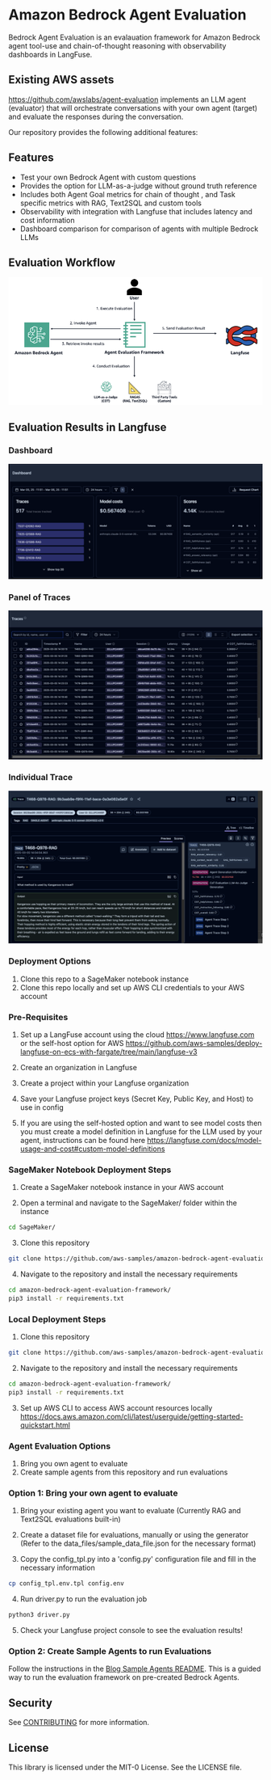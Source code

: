 # Amazon Bedrock Agent Evaluation

Bedrock Agent Evaluation is an evalauation framework for Amazon Bedrock agent tool-use and chain-of-thought reasoning with observability dashboards in LangFuse. 

## Existing AWS assets
https://github.com/awslabs/agent-evaluation implements an LLM agent (evaluator) that will orchestrate conversations with your own agent (target) and evaluate the responses during the conversation.

Our repository provides the following additional features: 

## Features

- Test your own Bedrock Agent with custom questions
- Provides the option for LLM-as-a-judge without ground truth reference
- Includes both Agent Goal metrics for chain of thought , and Task specific metrics with RAG, Text2SQL and custom tools
- Observability with integration with Langfuse that includes latency and cost information
- Dashboard comparison for comparison of agents with multiple Bedrock LLMs

## Evaluation Workflow

![Evaluation Workflow](img/evaluation_workflow.png)

## Evaluation Results in Langfuse

### Dashboard
![Example Dashboard](blog_sample_agents/img/rag_langfuse_dashboard.png)

### Panel of Traces
![Example Traces](blog_sample_agents/img/rag_trace_dashboard.png)

### Individual Trace
![Example Trace](blog_sample_agents/img/rag_trace.png)


### Deployment Options
1. Clone this repo to a SageMaker notebook instance
2. Clone this repo locally and set up AWS CLI credentials to your AWS account

### Pre-Requisites

1. Set up a LangFuse account using the cloud https://www.langfuse.com or the self-host option for AWS https://github.com/aws-samples/deploy-langfuse-on-ecs-with-fargate/tree/main/langfuse-v3

2. Create an organization in Langfuse

3. Create a project within your Langfuse organization

4. Save your Langfuse project keys (Secret Key, Public Key, and Host) to use in config

5. If you are using the self-hosted option and want to see model costs then you must create a model definition in Langfuse for the LLM used by your agent, instructions can be found here https://langfuse.com/docs/model-usage-and-cost#custom-model-definitions

### SageMaker Notebook Deployment Steps

1. Create a SageMaker notebook instance in your AWS account

2. Open a terminal and navigate to the SageMaker/ folder within the instance
```bash
cd SageMaker/
```

3. Clone this repository
```bash
git clone https://github.com/aws-samples/amazon-bedrock-agent-evaluation-framework
```

4. Navigate to the repository and install the necessary requirements
```bash
cd amazon-bedrock-agent-evaluation-framework/
pip3 install -r requirements.txt
```

### Local Deployment Steps

1. Clone this repository
```bash
git clone https://github.com/aws-samples/amazon-bedrock-agent-evaluation-framework
```

2. Navigate to the repository and install the necessary requirements
```bash
cd amazon-bedrock-agent-evaluation-framework/
pip3 install -r requirements.txt
```

3. Set up AWS CLI to access AWS account resources locally https://docs.aws.amazon.com/cli/latest/userguide/getting-started-quickstart.html


### Agent Evaluation Options
1. Bring you own agent to evaluate
2. Create sample agents from this repository and run evaluations

### Option 1: Bring your own agent to evaluate
1. Bring your existing agent you want to evaluate (Currently RAG and Text2SQL evaluations built-in)
2. Create a dataset file for evaluations, manually or using the generator (Refer to the data_files/sample_data_file.json for the necessary format)

3. Copy the config_tpl.py into a 'config.py' configuration file and fill in the necessary information
```bash
cp config_tpl.env.tpl config.env
```

4. Run driver.py to run the evaluation job
```bash
python3 driver.py
```

5. Check your Langfuse project console to see the evaluation results!

### Option 2: Create Sample Agents to run Evaluations
Follow the instructions in the [Blog Sample Agents README](blog_sample_agents/README.md). This is a guided way to run the evaluation framework on pre-created Bedrock Agents.

## Security

See [CONTRIBUTING](CONTRIBUTING.md#security-issue-notifications) for more information.

## License

This library is licensed under the MIT-0 License. See the LICENSE file.
